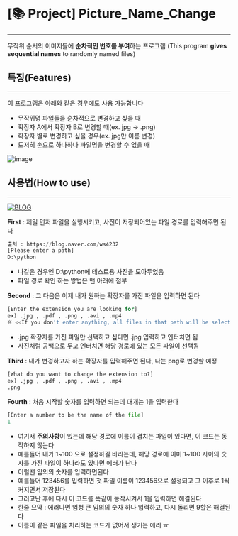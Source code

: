 # [📚 Project] Picture_Name_Change 
---
무작위 순서의 이미지들에 **순차적인 번호를 부여**하는 프로그램
(This program **gives sequential names** to randomly named files)


## 특징(Features)
---
이 프로그램은 아래와 같은 경우에도 사용 가능합니다
- 무작위명 파일들을 순차적으로 변경하고 싶을 때
-  확장자 A에서 확장자 B로 변경할 때(ex. jpg → .png)
- 확장자 별로 변경하고 싶을 경우(ex. jpg만 이름 변경)
- 도저히 손으로 하나하나 파일명을 변경할 수 없을 때

![image](https://user-images.githubusercontent.com/61686603/134800902-558b34ac-dc02-49b2-b72c-ca4661b54518.png)


## 사용법(How to use)
----
[![BLOG](https://user-images.githubusercontent.com/61686603/134764944-efad448d-6403-4782-a996-b217670a5657.png)](https://blog.naver.com/ws4232/222039746417)


**First** : 제일 먼저 파일을 실행시키고, 사진이 저장되어있는 파일 경로를 입력해주면 된다
``` python
출처 : https://blog.naver.com/ws4232
[Please enter a path]
D:\python
```
- 나같은 경우엔 D:\python에 테스트용 사진을 모아두었음
- 파일 경로 확인 하는 방법은 맨 아래에 첨부

**Second** : 그 다음은 이제 내가 원하는 확장자를 가진 파일을 입력하면 된다
``` python
[Enter the extension you are looking for]
ex) .jpg , .pdf , .png , .avi , .mp4
※ <<If you don't enter anything, all files in that path will be selected>>
```
- .jpg 확장자를 가진 파일만 선택하고 싶다면 .jpg 입력하고 엔터치면 됨
- 사진처럼 공백으로 두고 엔터치면 해당 경로에 있는 모든 파일이 선택됨

**Third** : 내가 변경하고자 하는 확장자를 입력해주면 된다, 나는 png로 변경할 예정
``` python
[What do you want to change the extension to?]
ex) .jpg , .pdf , .png , .avi , .mp4
.png
```

**Fourth** : 처음 시작할 숫자를 입력하면 되는데 대개는 1을 입력한다
``` python
[Enter a number to be the name of the file]
1
```
- 여기서 **주의사항**이 있는데 해당 경로에 이름이 겹치는 파일이 있다면, 이 코드는 동작하지 않는다
- 예를들어 내가 1~100 으로 설정하길 바라는데, 해당 경로에 이미 1~100 사이의 숫자를 가진 파일이 하나라도 있다면 에러가 난다
- 이럴땐 임의의 숫자를 입력하면된다
- 예를들어 123456를 입력하면 첫 파일 이름이 123456으로 설정되고 그 이후로 1씩 커지면서 저장된다
- 그러고난 후에 다시 이 코드를 똑같이 동작시켜서 1을 입력하면 해결된다
- 한줄 요약 : 에러나면 엄청 큰 임의의 숫자 하나 입력하고, 다시 돌리면 9할은 해결된다
- 이름이 같은 파일을 처리하는 코드가 없어서 생기는 에러 ㅠ

